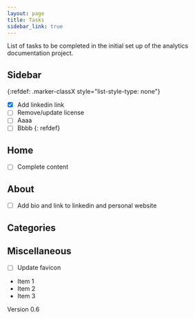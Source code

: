 ```yaml
---
layout: page
title: Tasks
sidebar_link: true
---
```


List of tasks to be completed in the initial set up of the analytics documentation project.

## Sidebar
{:refdef: .marker-classX style="list-style-type: none"}
- [x] Add linkedin link
- [ ] Remove/update license
- [ ] Aaaa
- [ ] Bbbb
{: refdef}

## Home
- [ ] Complete content

## About
- [ ] Add bio and link to linkedin and personal website

## Categories

## Miscellaneous
- [ ] Update favicon

- Item 1
- Item 2
- Item 3


Version 0.6

